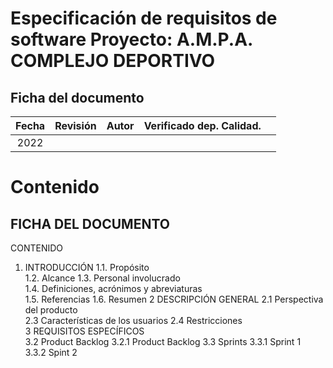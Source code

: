 # Especificación de requisitos de software Proyecto:  A.M.P.A. COMPLEJO DEPORTIVO

## Ficha del documento


| Fecha | Revisión | Autor | Verificado dep. Calidad. |   |
|:-----:|:--------:|:-----:|:------------------------:|---|
| 2022  |          |       |                          |   |





# Contenido
## FICHA DEL DOCUMENTO	
CONTENIDO	
1. INTRODUCCIÓN	
1.1.	Propósito	
1.2.	Alcance	
1.3.	Personal involucrado	
1.4.	Definiciones, acrónimos y abreviaturas	
1.5. 	Referencias	
1.6.	Resumen	
2	DESCRIPCIÓN GENERAL	
2.1	Perspectiva del producto	
2.3	Características de los usuarios	
2.4	Restricciones	
3	REQUISITOS ESPECÍFICOS	
3.2	Product Backlog	
3.2.1	Product Backlog	
3.3	Sprints	
3.3.1	Sprint 1	
3.3.2	Spint 2	




